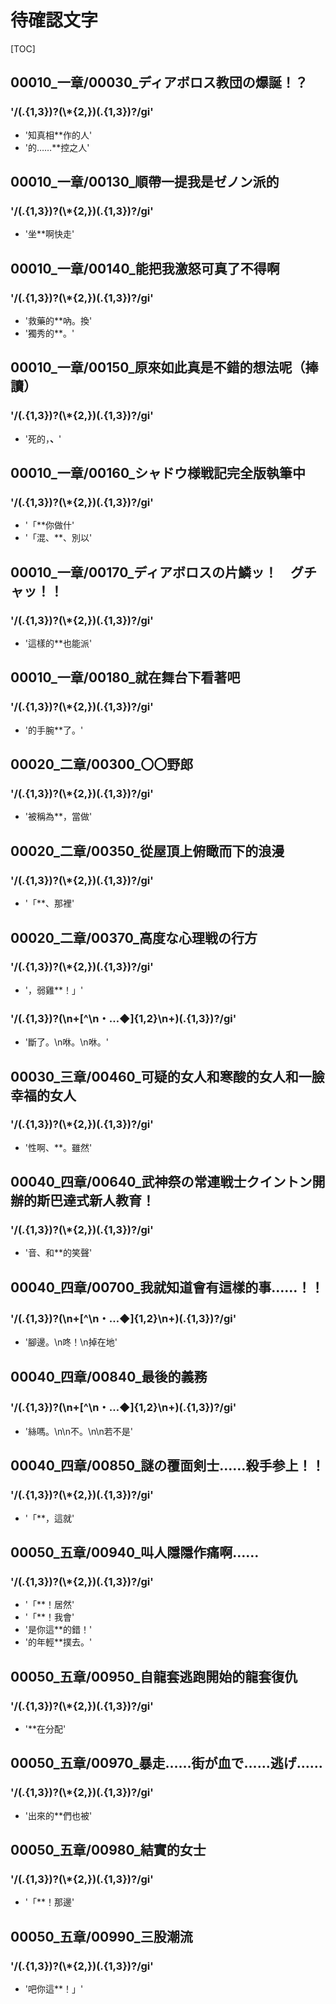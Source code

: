 # 待確認文字

[TOC]

## 00010_一章/00030_ディアボロス教団の爆誕！？

### '/(.{1,3})?(\\*{2,})(.{1,3})?/gi'

- '知真相**作的人'
- '的……**控之人'


## 00010_一章/00130_順帶一提我是ゼノン派的

### '/(.{1,3})?(\\*{2,})(.{1,3})?/gi'

- '坐**啊快走'


## 00010_一章/00140_能把我激怒可真了不得啊

### '/(.{1,3})?(\\*{2,})(.{1,3})?/gi'

- '救藥的**吶。換'
- '獨秀的**。'


## 00010_一章/00150_原來如此真是不錯的想法呢（捧讀）

### '/(.{1,3})?(\\*{2,})(.{1,3})?/gi'

- '死的，**、**'


## 00010_一章/00160_シャドウ様戦記完全版執筆中

### '/(.{1,3})?(\\*{2,})(.{1,3})?/gi'

- '「**你做什'
- '「混、**、別以'


## 00010_一章/00170_ディアボロスの片鱗ッ！　グチャッ！！

### '/(.{1,3})?(\\*{2,})(.{1,3})?/gi'

- '這樣的**也能派'


## 00010_一章/00180_就在舞台下看著吧

### '/(.{1,3})?(\\*{2,})(.{1,3})?/gi'

- '的手腕**了。'


## 00020_二章/00300_〇〇野郎

### '/(.{1,3})?(\\*{2,})(.{1,3})?/gi'

- '被稱為**，當做'


## 00020_二章/00350_從屋頂上俯瞰而下的浪漫

### '/(.{1,3})?(\\*{2,})(.{1,3})?/gi'

- '「**、那裡'


## 00020_二章/00370_高度な心理戦の行方

### '/(.{1,3})?(\\*{2,})(.{1,3})?/gi'

- '，弱雞**！」'

### '/(.{1,3})?(\n+[^\n・…◆]{1,2}\n+)(.{1,3})?/gi'

- '斷了。\n咻。\n咻。'


## 00030_三章/00460_可疑的女人和寒酸的女人和一臉幸福的女人

### '/(.{1,3})?(\\*{2,})(.{1,3})?/gi'

- '性啊、**。雖然'


## 00040_四章/00640_武神祭の常連戦士クイントン開辦的斯巴達式新人教育！

### '/(.{1,3})?(\\*{2,})(.{1,3})?/gi'

- '音、和**的笑聲'


## 00040_四章/00700_我就知道會有這樣的事……！！

### '/(.{1,3})?(\n+[^\n・…◆]{1,2}\n+)(.{1,3})?/gi'

- '腳邊。\n咚！\n掉在地'


## 00040_四章/00840_最後的義務

### '/(.{1,3})?(\n+[^\n・…◆]{1,2}\n+)(.{1,3})?/gi'

- '絲嗎。\n\n不。\n\n若不是'


## 00040_四章/00850_謎の覆面剣士……殺手参上！！

### '/(.{1,3})?(\\*{2,})(.{1,3})?/gi'

- '「**，這就'


## 00050_五章/00940_叫人隱隱作痛啊……

### '/(.{1,3})?(\\*{2,})(.{1,3})?/gi'

- '「**！居然'
- '「**！我會'
- '是你這**的錯！'
- '的年輕**撲去。'


## 00050_五章/00950_自龍套逃跑開始的龍套復仇

### '/(.{1,3})?(\\*{2,})(.{1,3})?/gi'

- '**在分配'


## 00050_五章/00970_暴走……街が血で……逃げ……

### '/(.{1,3})?(\\*{2,})(.{1,3})?/gi'

- '出來的**們也被'


## 00050_五章/00980_結實的女士

### '/(.{1,3})?(\\*{2,})(.{1,3})?/gi'

- '「**！那邊'


## 00050_五章/00990_三股潮流

### '/(.{1,3})?(\\*{2,})(.{1,3})?/gi'

- '吧你這**！」'

